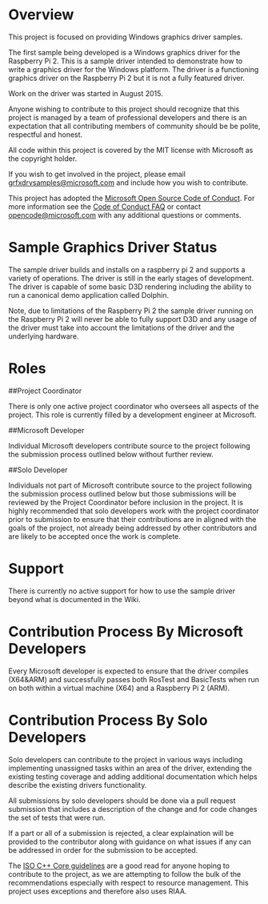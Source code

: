# Overview

This project is focused on providing Windows graphics driver samples.

The first sample being developed is a Windows graphics driver for the Raspberry Pi 2.  This is a sample driver intended to demonstrate how to write a graphics driver for the Windows platform.  The driver is a functioning graphics driver on the Raspberry Pi 2 but it is not a fully featured driver.

Work on the driver was started in August 2015.

Anyone wishing to contribute to this project should recognize that this project is managed by a team of professional developers and there is an expectation that all contributing members of community should be be polite, respectful and honest.

All code within this project is covered by the MIT license with Microsoft as the copyright holder.

If you wish to get involved in the project, please email grfxdrvsamples@microsoft.com and include how you wish to contribute.

This project has adopted the [Microsoft Open Source Code of Conduct](https://opensource.microsoft.com/codeofconduct/). For more information see the [Code of Conduct FAQ](https://opensource.microsoft.com/codeofconduct/faq/) or contact [opencode@microsoft.com](mailto:opencode@microsoft.com) with any additional questions or comments.

# Sample Graphics Driver Status

The sample driver builds and installs on a raspberry pi 2 and supports a variety of operations.  The driver is still in the early stages of development.  The driver is capable of some basic D3D rendering including the ability to run a canonical demo application called Dolphin.

Note, due to limitations of the Raspberry Pi 2 the sample driver running on the Raspberry Pi 2 will never be able to fully support D3D and any usage of the driver must take into account the limitations of the driver and the underlying hardware.

# Roles

##Project Coordinator

There is only one active project coordinator who oversees all aspects of the project.  This role is currently filled by a development engineer at Microsoft.

##Microsoft Developer

Individual Microsoft developers contribute source to the project following the submission process outlined below without further review.

##Solo Developer

Individuals not part of Microsoft contribute source to the project following the submission process outlined below but those submissions will be reviewed by the Project Coordinator before inclusion in the project. It is highly recommended that solo developers work with the project coordinator prior to submission to ensure that their contributions are in aligned with the goals of the project, not already being addressed by other contributors and are likely to be accepted once the work is complete.

# Support

There is currently no active support for how to use the sample driver beyond what is documented in the Wiki.

# Contribution Process By Microsoft Developers

Every Microsoft developer is expected to ensure that the driver compiles (X64&ARM) and successfully passes both RosTest and BasicTests when run on both within a virtual machine (X64) and a Raspberry Pi 2 (ARM).

# Contribution Process By Solo Developers

Solo developers can contribute to the project in various ways including implementing unassigned tasks within an area of the driver, extending the existing testing coverage and adding additional documentation which helps describe the existing drivers functionality.

All submissions by solo developers should be done via a pull request submission that includes a description of the change and for code changes the set of tests that were run.

If a part or all of a submission is rejected, a clear explaination will be provided to the contributor along with guidance on what issues if any can be addressed in order for the submission to be accepted.

The [ISO C++ Core guidelines](https://github.com/isocpp/CppCoreGuidelines/blob/master/CppCoreGuidelines.md) are a good read for anyone hoping to contribute to the project, as we are attempting to follow the bulk of the recommendations especially with respect to resource management. This project uses exceptions and therefore also uses RIAA.

